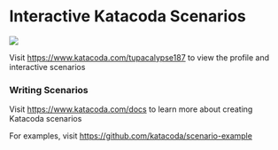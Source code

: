 # Interactive Katacoda Scenarios

[![](http://shields.katacoda.com/katacoda/tupacalypse187/count.svg)](https://www.katacoda.com/tupacalypse187 "Get your profile on Katacoda.com")

Visit https://www.katacoda.com/tupacalypse187 to view the profile and interactive scenarios

### Writing Scenarios
Visit https://www.katacoda.com/docs to learn more about creating Katacoda scenarios

For examples, visit https://github.com/katacoda/scenario-example
